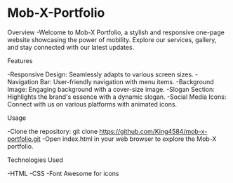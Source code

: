 # Mob-X-Portfolio
Overview 
-Welcome to Mob-X Portfolio, a stylish and responsive one-page website showcasing the power of mobility. Explore our services, gallery, and stay connected with our latest updates.

Features

-Responsive Design: Seamlessly adapts to various screen sizes.
-Navigation Bar: User-friendly navigation with menu items.
-Background Image: Engaging background with a cover-size image.
-Slogan Section: Highlights the brand's essence with a dynamic slogan.
-Social Media Icons: Connect with us on various platforms with animated icons.

Usage

-Clone the repository: git clone https://github.com/King4584/mob-x-portfolio.git
-Open index.html in your web browser to explore the Mob-X portfolio.

Technologies Used

-HTML
-CSS
-Font Awesome for icons
